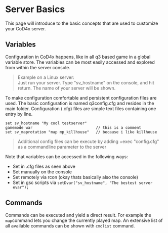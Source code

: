 # Server Basics

This page will introduce to the basic concepts that are used to customize your CoD4x server.

## Variables

Configuration in CoD4x happens, like in all q3 based game in a global variable store. The variables can be most easily accessed and explored from within the server console.

> Example on a Linux server:  
> Just run your server. Type "sv\_hostname" on the console, and hit return. The name of your server will be shown.

To make configuration comfortable and persistent configuration files are used. The basic configuration is named q3config.cfg and resides in the main folder. Configuration \(.cfg\) files are simple text files containing one entry by line.

```
set sv_hostname "My cool testserver"
gamemode war                            // this is a comment
set sv_maprotation "map mp_killhouse"   // because i like killhouse
```

> Additional config files can be execute by adding +exec "config.cfg" as a commandline parameter to the server

Note that variables can be accessed in the following ways:

* Set in .cfg files as seen above
* Set manually on the console
* Set remotely via rcon \(okay thats basically also the console\)
* Set in gsc scripts via `setDvar("sv_hostname", "The bestest server evar");`

## Commands

Commands can be executed and yield a direct result. For example the `map`command lets you change the currently played map. An extensive list of all available commands can be shown with `cmdlist` command.





